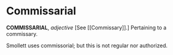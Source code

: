 # Commissarial

**COMMISSARIAL**, _adjective_ \[See [[Commissary]].\] Pertaining to a commissary.

Smollett uses commissorial; but this is not regular nor authorized.